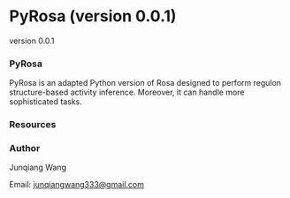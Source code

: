 # PyRosa (version 0.0.1)


version 0.0.1

### PyRosa

PyRosa is an adapted Python version of Rosa designed to perform regulon structure-based activity inference. Moreover, it can handle more sophisticated tasks.

### Resources 


### Author 

Junqiang Wang

Email: junqiangwang333@gmail.com



